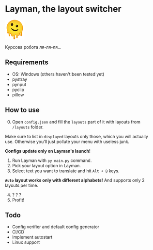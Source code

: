 # Layman, the layout switcher

<img src="./static/icon.png">

Курсова робота ля-ля-ля...

## Requirements
- OS: Windows (others haven't been tested yet)
- pystray
- pynput
- pyclip
- pillow

## How to use
0. Open `config.json` and fill the `layouts` part of it with layouts from `/layouts` folder.

Make sure to list in `displayed` layouts only those, which you will actually use. Otherwise you'll just pollute your menu with useless junk.

__Configs update only on Layman's launch!__

1. Run Layman with `py main.py` command.
2. Pick your layout option in Layman.
3. Select text you want to translate and hit `Alt + B` keys.

__`Auto` layout works only with different alphabets!__ And supports only 2 layouts per time.

4. ? ? ?
5. Profit!

## Todo
- Config verifier and default config generator
- CI/CD
- Implement autostart
- Linux support